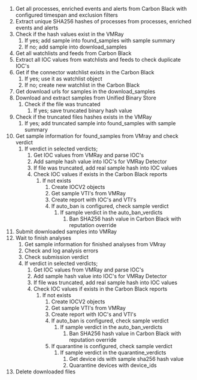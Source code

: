 1. Get all processes, enriched events and alerts from Carbon Black with configured timespan and exclusion filters
2. Extract unique SHA256 hashes of processes from processes, enriched events and alerts
3. Check if the hash values exist in the VMRay
    1. If yes; add sample into found_samples with sample summary
    2. If no; add sample into download_samples
4. Get all watchlists and feeds from Carbon Black
5. Extract all IOC values from watchlists and feeds to check duplicate IOC's
6. Get if the connector watchlist exists in the Carbon Black
    1. If yes; use it as watchlist object
    2. If no; create new watchlist in the Carbon Black
7. Get download urls for samples in the download_samples
8. Download and extract samples from Unified Binary Store
    1. Check if the file was truncated
        1. If yes; save truncated binary hash value
9. Check if the truncated files hashes exists in the VMRay
    1. If yes; add truncated sample into found_samples with sample summary
10. Get sample information for found_samples from VMray and check verdict
    1. If verdict in selected verdicts;
        1. Get IOC values from VMRay and parse IOC's
        2. Add sample hash value into IOC's for VMRay Detector
        3. If file was truncated, add real sample hash into IOC values
        4. Check IOC values if exists in the Carbon Black reports
            1. If not exists
                1. Create IOCV2 objects
                2. Get sample VTI's from VMRay
                3. Create report with IOC's and VTI's
                4. If auto_ban is configured, check sample verdict
                    1. If sample verdict in the auto_ban_verdicts
                        1. Ban SHA256 hash value in Carbon Black with reputation override
11. Submit downloaded samples into VMRay
12. Wait to finish analyses
    1. Get sample information for finished analyses from VMray 
    2. Check and log analysis errors
    3. Check submission verdict
    3. If verdict in selected verdicts;
        1. Get IOC values from VMRay and parse IOC's
        2. Add sample hash value into IOC's for VMRay Detector
        3. If file was truncated, add real sample hash into IOC values
        4. Check IOC values if exists in the Carbon Black reports
            1. If not exists
                1. Create IOCV2 objects
                2. Get sample VTI's from VMRay
                3. Create report with IOC's and VTI's
                4. If auto_ban is configured, check sample verdict
                    1. If sample verdict in the auto_ban_verdicts
                        1. Ban SHA256 hash value in Carbon Black with reputation override
                5. If quarantine is configured, check sample verdict
                    1. If sample verdict in the quarantine_verdicts
                        1. Get device ids with sample sha256 hash value
                        2. Quarantine devices with device_ids
15. Delete downloaded files